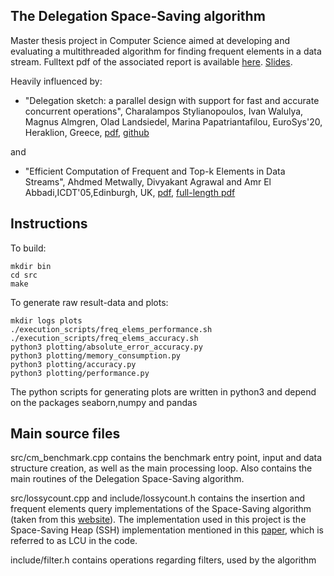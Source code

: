 The Delegation Space-Saving algorithm
----------------------------------
Master thesis project in Computer Science aimed at developing and evaluating a multithreaded algorithm for finding frequent elements in a data stream.
Fulltext pdf of the associated report is available [here](https://gupea.ub.gu.se/handle/2077/69761). [Slides](https://1drv.ms/p/s!AoGCrA99762dlJ0tFWP2XnC7Y9bFkQ?e=R4UNUR).

Heavily influenced by:

 - "Delegation sketch: a parallel design with support for fast and accurate concurrent operations", Charalampos Stylianopoulos, Ivan Walulya, Magnus Almgren, Olad Landsiedel, Marina Papatriantafilou, EuroSys'20, Heraklion, Greece, [pdf](https://dl.acm.org/doi/abs/10.1145/3342195.3387542), [github](https://github.com/mpastyl/DelegationSketch)

and 

 - "Efficient Computation of Frequent and Top-k Elements in Data Streams", Ahdmed Metwally, Divyakant Agrawal and Amr El Abbadi,ICDT'05,Edinburgh, UK, [pdf](https://link.springer.com/chapter/10.1007%2F978-3-540-30570-5_27), [full-length pdf](https://cs.ucsb.edu/sites/default/files/documents/2005-23.pdf)

Instructions
----------------------------------
To build:

```
mkdir bin
cd src
make
```

To generate raw result-data and plots:
```
mkdir logs plots
./execution_scripts/freq_elems_performance.sh
./execution_scripts/freq_elems_accuracy.sh
python3 plotting/absolute_error_accuracy.py
python3 plotting/memory_consumption.py
python3 plotting/accuracy.py
python3 plotting/performance.py
```
The python scripts for generating plots are written in python3 and depend on the packages seaborn,numpy and pandas

Main source files
------------------------------
src/cm_benchmark.cpp contains the benchmark entry point, input and data structure creation, as well as the main processing loop.
Also contains the main routines of the Delegation Space-Saving algorithm.

src/lossycount.cpp and include/lossycount.h contains the insertion and frequent elements query implementations of the Space-Saving algorithm (taken from this [website](http://hadjieleftheriou.com/frequent-items/)). The implementation used in this project is the Space-Saving Heap (SSH) implementation mentioned in this [paper](http://hadjieleftheriou.com/papers/vldb08-2.pdf), which is referred to as LCU in the code.

include/filter.h contains operations regarding filters, used by the algorithm
